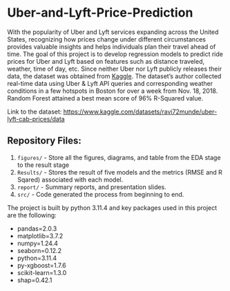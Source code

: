 # Uber-and-Lyft-Price-Prediction

With the popularity of Uber and Lyft services expanding across the United States, recognizing how prices change under different circumstances provides valuable insights and helps individuals plan their travel ahead of time. The goal of this project is to develop regression models to predict ride prices for Uber and Lyft based on features such as distance traveled, weather, time of day, etc. Since neither Uber nor Lyft publicly releases their data, the dataset was obtained from [Kaggle]([https://www.kaggle.com/datasets/ravi72munde/uber-lyft-cab-prices/data]). The dataset’s author collected real-time data using Uber & Lyft API queries and corresponding weather conditions in a few hotspots in Boston for over a week from Nov. 18, 2018. Random Forest attained a best mean score of 96% R-Squared value.

Link to the dataset: https://www.kaggle.com/datasets/ravi72munde/uber-lyft-cab-prices/data

## Repository Files:
1. `figures/` - Store all the figures, diagrams, and table from the EDA stage to the result stage
2. `Results/` - Stores the result of five models and the metrics (RMSE and R Sqared) associated with each model.
3. `report/` - Summary reports, and presentation slides.
4. `src/` - Code generated the process from beginning to end.


The project is built by python 3.11.4 and key packages used in this project are the following:
- pandas=2.0.3
- matplotlib=3.7.2
- numpy=1.24.4
- seaborn=0.12.2
- python=3.11.4
- py-xgboost=1.7.6
- scikit-learn=1.3.0
- shap=0.42.1
